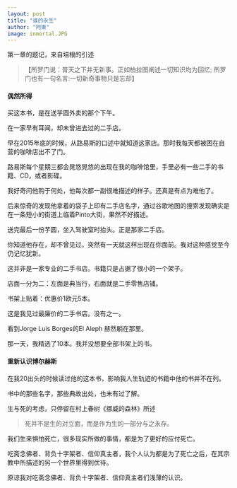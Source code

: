 ```yaml
---
layout: post
title: "谁的永生"
author: "阿東"
image: inmortal.JPG
---
```



第一章的题记，来自培根的引述

>【所罗门说：普天之下并无新事。正如柏拉图阐述一切知识均为回忆; 所罗门也有一句名言:一切新奇事物只是忘却】


#### 偶然所得

买这本书，是在送芋圆外卖的那个下午。

在一家早有耳闻，却未曾进去过的二手店。

早在2015年底的时候，从路易斯的口述中就知道这家店。那时我每天都被困在自营的咖啡店出不了门。

路易斯每个星期三都会晃悠晃悠的出现在我的咖啡馆里，手里必有一些二手的书籍、CD，或者影碟。

我好奇问他购于何处，他每次都一副很难描述的样子。还真是有点为难他了。

后来惊奇的发现他拿着的袋子上印有二手店名字，通过谷歌地图的搜索发现确实是在一条短小的街道上临着Pinto大街，果然不好描述。

送完最后一份芋圆，坐入驾驶室时抬头。正是那家二手店。

你知道他存在，却不曾见过，突然有一天就这样出现在你面前。我对这种感觉至今仍记忆犹新。

这并非是一家专业的二手书店。书籍只是占据了很小的一个架子。

店面一分为二：左面是典当行，右面就是二手零售店铺。

书架上贴着：优惠价1欧元5本。

这是我见过最廉价的二手书店。没有之一。

看到Jorge Luis Borges的El Aleph 赫然躺在那里。

那一天，我精选了10本。我并没想要全部书架上的书。


#### 重新认识博尔赫斯

在我20出头的时候读过他的这本书，影响我人生轨迹的书籍中他的书并不在列。

书中的那些名字，那些典故出处，也未有过了解。

生与死的考虑，只停留在村上春树《挪威的森林》所述

> 死并不是生的对立面，而是作为生的一部分与之永存。

我们生来惧怕死亡，很多现实所做的事情，都是为了更好的应付死亡。

吃斋念佛者、背负十字架者、信仰真主者，我个人认为都是为了死亡之后，在其宗教中所描述的另一个世界里得到优待。

原谅我对吃斋念佛者、背负十字架者、信仰真主者们浅薄的认识。
